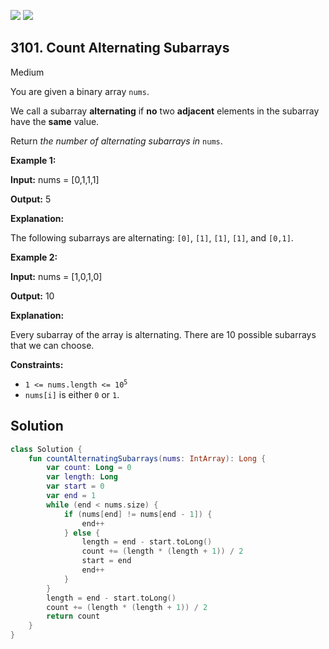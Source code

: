 [![](https://img.shields.io/github/stars/javadev/LeetCode-in-Kotlin?label=Stars&style=flat-square)](https://github.com/javadev/LeetCode-in-Kotlin)
[![](https://img.shields.io/github/forks/javadev/LeetCode-in-Kotlin?label=Fork%20me%20on%20GitHub%20&style=flat-square)](https://github.com/javadev/LeetCode-in-Kotlin/fork)

## 3101\. Count Alternating Subarrays

Medium

You are given a binary array `nums`.

We call a subarray **alternating** if **no** two **adjacent** elements in the subarray have the **same** value.

Return _the number of alternating subarrays in_ `nums`.

**Example 1:**

**Input:** nums = [0,1,1,1]

**Output:** 5

**Explanation:**

The following subarrays are alternating: `[0]`, `[1]`, `[1]`, `[1]`, and `[0,1]`.

**Example 2:**

**Input:** nums = [1,0,1,0]

**Output:** 10

**Explanation:**

Every subarray of the array is alternating. There are 10 possible subarrays that we can choose.

**Constraints:**

*   <code>1 <= nums.length <= 10<sup>5</sup></code>
*   `nums[i]` is either `0` or `1`.

## Solution

```kotlin
class Solution {
    fun countAlternatingSubarrays(nums: IntArray): Long {
        var count: Long = 0
        var length: Long
        var start = 0
        var end = 1
        while (end < nums.size) {
            if (nums[end] != nums[end - 1]) {
                end++
            } else {
                length = end - start.toLong()
                count += (length * (length + 1)) / 2
                start = end
                end++
            }
        }
        length = end - start.toLong()
        count += (length * (length + 1)) / 2
        return count
    }
}
```
